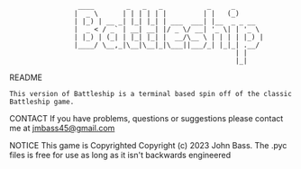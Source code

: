                      ____        _   _   _           _     _
                    |  _ \      | | | | | |         | |   (_)
                    | |_) | __ _| |_| |_| | ___  ___| |__  _ _ __
                    |  _ < / _` | __| __| |/ _ \/ __| '_ \| | '_ \
                    | |_) | (_| | |_| |_| |  __/\__ \ | | | | |_) |
                    |____/ \__,_|\__|\__|_|\___||___/_| |_|_| .__/
                                                            | |
                                                            |_|

README

    This version of Battleship is a terminal based spin off of the classic
    Battleship game.


CONTACT
    If you have problems, questions or suggestions please contact me at jmbass45@gmail.com

NOTICE
    This game is Copyrighted Copyright (c) 2023 John Bass.  The .pyc files is free for use as long
    as it isn't backwards engineered
